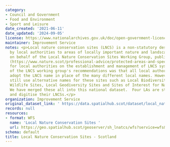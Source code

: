 ```yaml
---
category:
- Council and Government
- Food and Environment
- Sport and Leisure
date_created: '2021-06-11'
date_updated: '2024-09-05'
license: https://www.nationalarchives.gov.uk/doc/open-government-licence/version/3/
maintainer: Improvement Service
notes: <p>Local nature conservation sites (LNCS) is a non-statutory designation given
  by local authorities to areas of locally important nature and landscapes. NatureScot,
  on behalf of the Local Nature Conservation Sites Working Group, published guidance
  (https://www.nature.scot/professional-advice/protected-areas-and-species/protected-areas/local-designations/local-nature-conservation-sites)
  for local authorities on the establishment and management of LNCS systems in Scotland.   One
  of the LNCS working group's recommendations was that all local authorities should
  adopt the LNCS name in place of the many different local names. However, many councils
  still use alternative names for these sites such as Local Biodiversity Sites, Local
  Wildlife Sites, Local Geodiversity Sites and Sites of Interest for Nature Conservation.
  We have merged these all into this national dataset.  Four LAs are still to confirm
  and digitise their LNCSs.</p>
organization: Improvement Service
original_dataset_link: ' https://data.spatialhub.scot/dataset/local_nature_conservation_sites-is'
records: null
resources:
- format: WFS
  name: 'Local Nature Conservation Sites '
  url: https://geo.spatialhub.scot/geoserver/sh_lnatcs/wfs?service=wfs&typeName=sh_lnatcs:pub_lnatcs
schema: default
title: Local Nature Conservation Sites - Scotland
---
```

